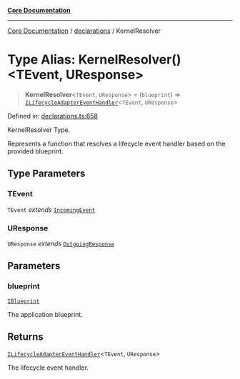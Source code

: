[**Core Documentation**](../../README.md)

***

[Core Documentation](../../README.md) / [declarations](../README.md) / KernelResolver

# Type Alias: KernelResolver()\<TEvent, UResponse\>

> **KernelResolver**\<`TEvent`, `UResponse`\> = (`blueprint`) => [`ILifecycleAdapterEventHandler`](../interfaces/ILifecycleAdapterEventHandler.md)\<`TEvent`, `UResponse`\>

Defined in: [declarations.ts:658](https://github.com/stonemjs/core/blob/e2200da501349da1fec304d821c002bb6d055b61/src/declarations.ts#L658)

KernelResolver Type.

Represents a function that resolves a lifecycle event handler based on the provided blueprint.

## Type Parameters

### TEvent

`TEvent` *extends* [`IncomingEvent`](../../events/IncomingEvent/classes/IncomingEvent.md)

### UResponse

`UResponse` *extends* [`OutgoingResponse`](../../events/OutgoingResponse/classes/OutgoingResponse.md)

## Parameters

### blueprint

[`IBlueprint`](IBlueprint.md)

The application blueprint.

## Returns

[`ILifecycleAdapterEventHandler`](../interfaces/ILifecycleAdapterEventHandler.md)\<`TEvent`, `UResponse`\>

The lifecycle event handler.
